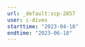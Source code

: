 ```yaml
---
url: _default:scp-2857
user: c-dives
starttime: "2023-04-18"
endtime: "2023-06-18"
---
```

<reserve />